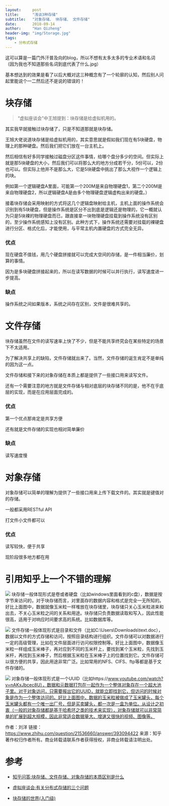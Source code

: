 ```yaml
---
layout:     post
title:      "浅谈3种存储"
subtitle:   "对象存储、 块存储、 文件存储"
date:       2018-09-14
author:     "Han Qizheng"
header-img: "img/Storage.jpg"
tags:
    - 分布式存储
---
```

这可以算是一篇门外汗普及向的blog，所以不想有太多太多的专业术语和名词（因为我也不知道那些名词到底代表了什么.jpg）

基本想达到的效果是看了以后大概对这三种概念有了一个轮廓的认知，然后别人问起里能说个一二然后还不是说的错误的！

# 块存储

> “虚拟座谈会”中王旭提到：块存储是给虚拟机用的。


其实我早就接触过块存储了，只是不知道那就是块存储。

王旭大佬说道块存储是给虚拟机用的，其实意思就是假如我们现在有5块硬盘，物理上的那种硬盘。然后我们把它们放在一台主机上。

然后相信有好多同学接触过磁盘分区这件事情，给哪个盘分多少的空间。但实际上就是那5块硬盘的大小，然后我们可以将那么大的地方分成若干分，5份可以，2份也可以。但实际上他并不是那么大，它是5块硬盘中挑出了那么大视作一个逻辑上的块。

例如第一个逻辑硬盘A里面，可能第一个200M是来自物理硬盘1，第二个200M是来自物理硬盘2，所以逻辑硬盘A是由多个物理硬盘逻辑虚构出来的硬盘。）      

接着块存储会采用映射的方式将这几个逻辑盘映射给主机，主机上面的操作系统会识别到有5块硬盘，但是操作系统是区分不出到底是逻辑还是物理的，它一概就认为只是5块裸的物理硬盘而已，跟直接拿一块物理硬盘挂载到操作系统没有区别的，至少操作系统感知上没有区别。此种方式下，操作系统还需要对挂载的裸硬盘进行分区、格式化后，才能使用，与平常主机内置硬盘的方式完全无异。


### 优点
现在硬盘不值钱，用几个硬盘拼接就可以完成大空间的存储，是一件相当廉价，划算的事情。

因为是多块硬盘拼接起来的，所以在读写数据的时候可以并行执行，读写速度进一步提高。
### 缺点
操作系统之间如果版本，系统之间存在区别，文件是很难共享的。


# 文件存储



块存储虽然在文件的读写速率上快了不少，但是不能共享终究会在某些特定的场景下不太适用。

为了解决共享上的缺陷，文件存储就出来了。当然，文件存储的诞生肯定不是单纯的因为这一点。

文件存储和接下来的对象存储在本质上都是提供了一些接口用来读写文件。

还有一个需要注意的地方就是文件存储与相对底层的块存储不同的是，他不在乎底层的实现，而是在应用层面完成的。

### 优点
第一个优点那肯定是共享方便

还有就是文件存储的实现也相对简单廉价

### 缺点
读写速度慢

# 对象存储
对象存储可以简单的理解为提供了一些接口用来上传下载文件的。其实就是键值对的存储。

一般都采用RESTful API

打文件小文件都可以

### 优点
读写较快，便于共享

现阶段很多地方都在用

# 引用知乎上一个不错的理解
![](https://pic2.zhimg.com/80/v2-f359dd921a4b296e6e5c5216587d8b59_hd.jpg)
块存储一般体现形式是卷或者硬盘（比如windows里面看到的c盘），数据是按字节来访问的，对于块存储而言，对里面存的数据内容和格式是完全一无所知的。好比上面图中，数据就像玉米粒一样堆放在块存储里，块存储只关心玉米粒进来和出去，不关心玉米粒之间的关系和用途。块存储只负责数据读取和写入，因此性能很高，适用于对响应时间要求高的系统。比如数据库等。

![](https://pic2.zhimg.com/80/v2-9b3ad5b5539a32b87007ab24caa93259_hd.jpg)
文件存储一般体现形式是目录和文件（比如C:\Users\Downloads\text.doc），数据以文件的方式存储和访问，按照目录结构进行组织。文件存储可以对数据进行一定的高级管理，比如在文件层面进行访问权限控制等。好比上面图中，数据像玉米粒一样组成玉米棒子，再对应到不同的玉米杆上，要找到某个玉米粒，先找到玉米杆，再找到玉米棒子，然后根据玉米粒在玉米棒子上的位置找到它。文件存储可以很方便的共享，因此用途非常广泛。比如常用的NFS、CIFS、ftp等都是基于文件存储的。

![](https://pic3.zhimg.com/80/v2-3675fbd0824c938a022a5424e17d92e2_hd.jpg)
对象存储一般体现形式是一个UUID（比如https://www.youtube.com/watch?v=nAKxJbcec8U），数据和元数据打包在一起作为一个整体对象存在一个超大池子里。对于对象访问，只需要报出它的UUID，就能立即找到它，但访问的时候对象是作为一个整体访问的。好比上面图中，数据的玉米粒被做成了玉米罐头，每个玉米罐头都有一个唯一出厂号，但是买卖罐头，都一次是一盒为单位。从设计之初衷（一般的对象存储都是基于哈希环之类的技术来实现），对象存储就可以非常简单的扩展到超大规模，因此非常适合数据量大、增速又很快的视频、图像等。


作者：刘洋
链接：https://www.zhihu.com/question/21536660/answer/393094422
来源：知乎
著作权归作者所有。商业转载请联系作者获得授权，非商业转载请注明出处。




# 参考
- [知乎问答:块存储、文件存储、对象存储的本质区别是什么](https://www.zhihu.com/question/21536660)

- [虚拟座谈会:有关分布式存储的三个问题](http://www.infoq.com/cn/articles/virtual-forum-three-basic-issues-about-distributed-storage)

- [块存储的世界(入门级)](http://www.wzxue.com/%E5%9D%97%E5%AD%98%E5%82%A8%E7%9A%84%E4%B8%96%E7%95%8C/)